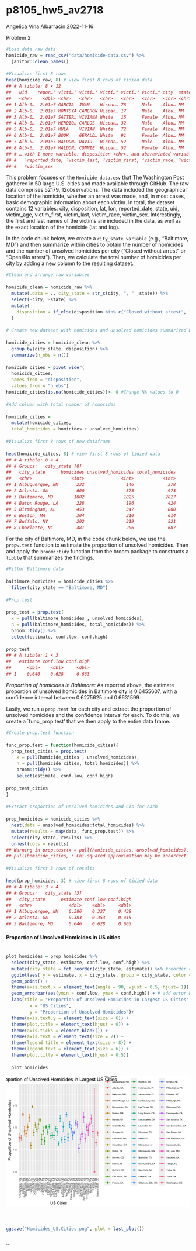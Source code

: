 p8105_hw5_av2718
================
Angelica Vina Albarracin
2022-11-16

Problem 2

``` r
#Load data raw data
homicide_raw = read_csv("data/homicide-data.csv") %>% 
  janitor::clean_names()

#Visualize first 8 rows
head(homicide_raw, 8) # view first 8 rows of tidied data
## # A tibble: 8 × 12
##   uid    repor…¹ victi…² victi…³ victi…⁴ victi…⁵ victi…⁶ city  state   lat   lon
##   <chr>    <dbl> <chr>   <chr>   <chr>   <chr>   <chr>   <chr> <chr> <dbl> <dbl>
## 1 Alb-0…  2.01e7 GARCIA  JUAN    Hispan… 78      Male    Albu… NM     35.1 -107.
## 2 Alb-0…  2.01e7 MONTOYA CAMERON Hispan… 17      Male    Albu… NM     35.1 -107.
## 3 Alb-0…  2.01e7 SATTER… VIVIANA White   15      Female  Albu… NM     35.1 -107.
## 4 Alb-0…  2.01e7 MENDIO… CARLOS  Hispan… 32      Male    Albu… NM     35.1 -107.
## 5 Alb-0…  2.01e7 MULA    VIVIAN  White   72      Female  Albu… NM     35.1 -107.
## 6 Alb-0…  2.01e7 BOOK    GERALD… White   91      Female  Albu… NM     35.2 -107.
## 7 Alb-0…  2.01e7 MALDON… DAVID   Hispan… 52      Male    Albu… NM     35.1 -107.
## 8 Alb-0…  2.01e7 MALDON… CONNIE  Hispan… 52      Female  Albu… NM     35.1 -107.
## # … with 1 more variable: disposition <chr>, and abbreviated variable names
## #   ¹​reported_date, ²​victim_last, ³​victim_first, ⁴​victim_race, ⁵​victim_age,
## #   ⁶​victim_sex
```

This problem focuses on the `Homicide-data.csv` that The Washington Post
gathered in 50 large U.S. cities and made available through GitHub. The
raw data comprises 52179, 12observations. The data included the
geographical location of the homicide, whether an arrest was made, and,
in most cases, basic demographic information about each victim. In
total, the dataset contains 12 variables: city, disposition, lat, lon,
reported_date, state, uid, victim_age, victim_first, victim_last,
victim_race, victim_sex. Interestingly, the first and last names of the
victims are included in the data, as well as the exact location of the
homicide (lat and log).

In the code chunk below, we create a `city_state variable` (e.g.,
“Baltimore, MD”) and then summarize within cities to obtain the number
of homicides and the number of unsolved homicides per city (“Closed
without arrest” or “Open/No arrest”). Then, we calculate the total
number of homicides per city by adding a new column to the resulting
dataset.

``` r
#Clean and arrange raw variables

homicide_clean = homicide_raw %>% 
  mutate(.data = ., city_state = str_c(city, ", " ,state)) %>% 
  select(-city, -state) %>% 
  mutate(
    disposition = if_else(disposition %in% c("Closed without arrest", "Open/No arrest"), "unsolved_homicides", "homicides") 
  )

# Create new dataset with homicides and unsolved homicides summarized by city_sate

homicide_cities = homicide_clean %>% 
  group_by(city_state, disposition) %>% 
  summarize(n_obs = n())  

homicide_cities = pivot_wider(
  homicide_cities,
  names_from = "disposition",
  values_from = "n_obs") 
homicide_cities[is.na(homicide_cities)]<- 0 #Change NA values to 0

#Add column with total number of homocides

homicide_cities = 
  mutate(homicide_cities,
  total_homicides = homicides + unsolved_homicides)

#Visualize first 8 rows of new dataframe

head(homicide_cities, 8) # view first 8 rows of tidied data
## # A tibble: 8 × 4
## # Groups:   city_state [8]
##   city_state      homicides unsolved_homicides total_homicides
##   <chr>               <int>              <int>           <int>
## 1 Albuquerque, NM       232                146             378
## 2 Atlanta, GA           600                373             973
## 3 Baltimore, MD        1002               1825            2827
## 4 Baton Rouge, LA       228                196             424
## 5 Birmingham, AL        453                347             800
## 6 Boston, MA            304                310             614
## 7 Buffalo, NY           202                319             521
## 8 Charlotte, NC         481                206             687
```

For the city of Baltimore, MD, in the code chunk below, we use the
`propw.test` function to estimate the proportion of unsolved homicides.
Then and apply the `broom::tidy` function from the broom package to
constructs a `tibble` that summarizes the findings.

``` r
#Filter Baltimore data

baltimore_homicides = homicide_cities %>% 
  filter(city_state == "Baltimore, MD") 

#Prop.test

prop_test = prop.test(
  x = pull(baltimore_homicides , unsolved_homicides),
  n = pull(baltimore_homicides, total_homicides)) %>% 
  broom::tidy() %>% 
  select(estimate, conf.low, conf.high)

prop_test
## # A tibble: 1 × 3
##   estimate conf.low conf.high
##      <dbl>    <dbl>     <dbl>
## 1    0.646    0.628     0.663
```

*Proportion of homicides in Baltimore:* As reported above, the estimate
proportion of unsolved homicides in Baltimore city is 0.6455607, with a
confidence interval between 0.6275625 and 0.6631599.

Lastly, we run a `prop.test` for each city and extract the proportion of
unsolved homicides and the confidence interval for each. To do this, we
create a \`func_prop.test’ that we then apply to the entire data frame.

``` r
#Create prop.test function

func_prop.test = function(homicide_cities){
  prop_test_cities = prop.test(
    x = pull(homicide_cities , unsolved_homicides),
    n = pull(homicide_cities, total_homicides)) %>% 
    broom::tidy() %>% 
    select(estimate, conf.low, conf.high)

prop_test_cities
}

#Extract proportion of unsolved homicides and CIs for each

prop_homicides = homicide_cities %>% 
  nest(data = unsolved_homicides:total_homicides) %>% 
  mutate(results = map(data, func_prop.test)) %>% 
  select(city_state, results) %>% 
  unnest(cols = results) 
## Warning in prop.test(x = pull(homicide_cities, unsolved_homicides), n =
## pull(homicide_cities, : Chi-squared approximation may be incorrect

#Visualize first 3 rows of results

head(prop_homicides, 3) # view first 8 rows of tidied data
## # A tibble: 3 × 4
## # Groups:   city_state [3]
##   city_state      estimate conf.low conf.high
##   <chr>              <dbl>    <dbl>     <dbl>
## 1 Albuquerque, NM    0.386    0.337     0.438
## 2 Atlanta, GA        0.383    0.353     0.415
## 3 Baltimore, MD      0.646    0.628     0.663
```

#### Proportion of Unsolved Homicides in US cities

``` r

plot_homicides = prop_homicides %>% 
  select(city_state, estimate, conf.low, conf.high) %>%
  mutate(city_state = fct_reorder(city_state, estimate)) %>% #reorder cities according to proportion of homicides
  ggplot(aes( y = estimate, x = city_state, group = city_state, color = city_state)) +
  geom_point() +
  theme(axis.text.x = element_text(angle = 90, vjust = 0.5, hjust= 1)) +
  geom_errorbar(aes(ymin = conf.low, ymax = conf.high)) + # add error bars based on CIs 
  labs(title = "Proportion of Unsolved Homicides in Largest US Cities", 
         x = "US Cities", 
         y = "Proportion of Unsolved Homicides")+
  theme(axis.text.y = element_text(size = 6)) +
  theme(plot.title = element_text(hjust = 0)) +
  theme(axis.ticks = element_blank()) +
  theme(axis.text = element_text(size = 7)) +
  theme(legend.title = element_text(size = 8)) +
  theme(legend.text = element_text(size = 6)) +
  theme(plot.title = element_text(hjust = 0.5))

  plot_homicides
```

![](p8105_hw5_av2718_files/figure-gfm/unnamed-chunk-5-1.png)<!-- -->

``` r
  
  
ggsave("Homicides_US.Cities.png", plot = last_plot())
       
```

\`\`\`
